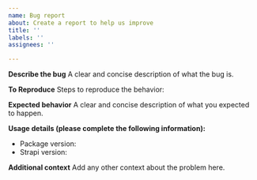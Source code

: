 ```yaml
---
name: Bug report
about: Create a report to help us improve
title: ''
labels: ''
assignees: ''

---
```


**Describe the bug**
A clear and concise description of what the bug is.

**To Reproduce**
Steps to reproduce the behavior:

**Expected behavior**
A clear and concise description of what you expected to happen.

**Usage details (please complete the following information):**

- Package version:
- Strapi version:

**Additional context**
Add any other context about the problem here.
